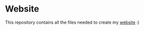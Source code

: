 # Website

This repository contains all the files needed to create my [website](https://cassandrabunschoten.github.io/) :)
